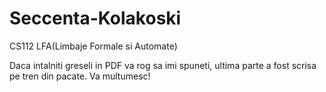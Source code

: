 # Seccenta-Kolakoski
CS112 LFA(Limbaje Formale si Automate)

Daca intalniti greseli in PDF va rog sa imi spuneti, ultima parte a fost scrisa pe tren din pacate. Va multumesc! 
